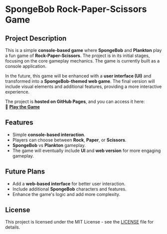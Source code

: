 # SpongeBob Rock-Paper-Scissors Game

## Project Description

This is a simple **console-based game** where **SpongeBob** and **Plankton** play a fun game of **Rock-Paper-Scissors**. The project is in its initial stages, focusing on the core gameplay mechanics. The game is currently built as a console application.

In the future, this game will be enhanced with a **user interface (UI)** and transformed into a **SpongeBob-themed web game**. The final version will include visual elements and additional features, providing a more interactive experience.

The project is **hosted on GitHub Pages**, and you can access it here:  
🔗 **[Play the Game](https://ozenselin.github.io/rock-paper-scissors/)**


## Features

- Simple **console-based interaction**.
- Players can choose between **Rock**, **Paper**, or **Scissors**.
- **SpongeBob** vs **Plankton** gameplay.
- The game will eventually include **UI** and **web version** for more engaging gameplay.

## Future Plans

- Add a **web-based interface** for better user interaction.
- Include additional **SpongeBob** characters and features.
- Enhance the game's logic and add more complexity.

## License

This project is licensed under the MIT License - see the [LICENSE](LICENSE) file for details.


